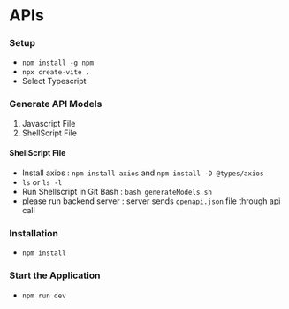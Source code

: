 # APIs

### Setup

- `npm install -g npm`
- `npx create-vite .`
- Select Typescript

### Generate API Models

1. Javascript File
2. ShellScript File

#### ShellScript File

- Install axios : `npm install axios` and `npm install -D @types/axios`
- `ls` or `ls -l`
- Run Shellscript in Git Bash : `bash generateModels.sh`
- please run backend server : server sends `openapi.json` file through api call

### Installation

- `npm install`

### Start the Application

- `npm run dev`
